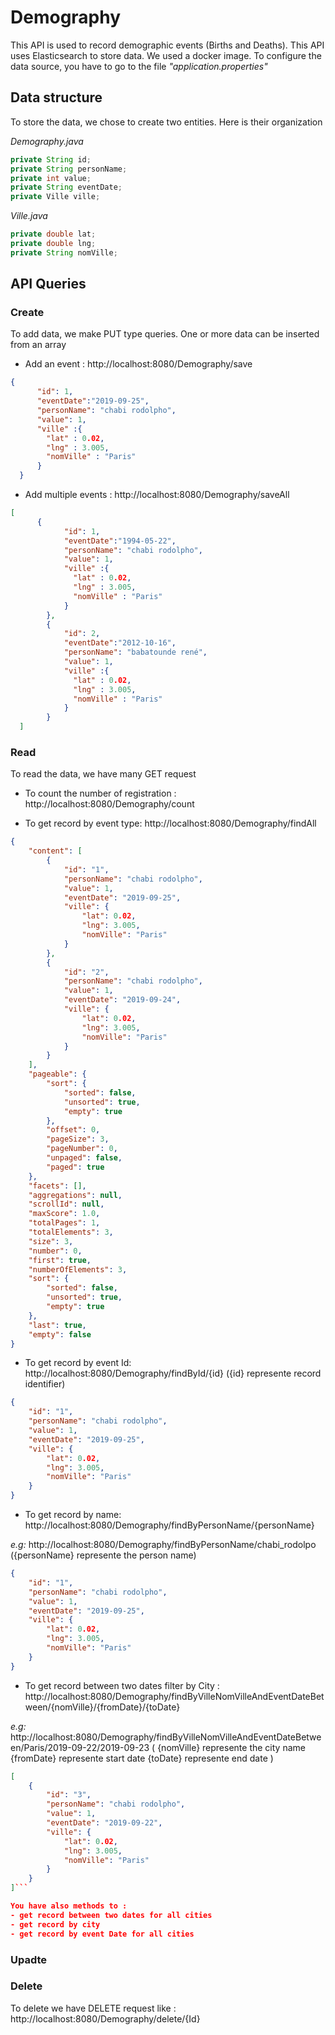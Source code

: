 # Demography
This API is used to record demographic events (Births and Deaths).
This API uses Elasticsearch to store data. We used a docker image. To configure the data source, you have to go to the file *"application.properties"* 

## Data structure ##
To store the data, we chose to create two entities. Here is their organization

*Demography.java*
```java
private String id;
private String personName;
private int value;
private String eventDate;
private Ville ville;
```

*Ville.java*
```java
private double lat;
private double lng;
private String nomVille;
```
## API Queries ##
### Create ###
To add data, we make PUT type queries. One or more data can be inserted from an array 

- Add an event : 
http://localhost:8080/Demography/save
```json
{
      "id": 1,
      "eventDate":"2019-09-25",
      "personName": "chabi rodolpho",
      "value": 1,
      "ville" :{
        "lat" : 0.02,
        "lng" : 3.005,
        "nomVille" : "Paris"
      }
  }
```

- Add multiple events : 
http://localhost:8080/Demography/saveAll


```json
[
      {
            "id": 1,
            "eventDate":"1994-05-22",
            "personName": "chabi rodolpho",
            "value": 1,
            "ville" :{
              "lat" : 0.02,
              "lng" : 3.005,
              "nomVille" : "Paris"
            }
        },
        {
            "id": 2,
            "eventDate":"2012-10-16",
            "personName": "babatounde rené",
            "value": 1,
            "ville" :{
              "lat" : 0.02,
              "lng" : 3.005,
              "nomVille" : "Paris"
            }
        }
  ]
```
### Read ###
To read the data, we have many GET request

- To count the number of registration : 
http://localhost:8080/Demography/count

- To  get record by event type: 
http://localhost:8080/Demography/findAll
```json
{
    "content": [
        {
            "id": "1",
            "personName": "chabi rodolpho",
            "value": 1,
            "eventDate": "2019-09-25",
            "ville": {
                "lat": 0.02,
                "lng": 3.005,
                "nomVille": "Paris"
            }
        },
        {
            "id": "2",
            "personName": "chabi rodolpho",
            "value": 1,
            "eventDate": "2019-09-24",
            "ville": {
                "lat": 0.02,
                "lng": 3.005,
                "nomVille": "Paris"
            }
        }
    ],
    "pageable": {
        "sort": {
            "sorted": false,
            "unsorted": true,
            "empty": true
        },
        "offset": 0,
        "pageSize": 3,
        "pageNumber": 0,
        "unpaged": false,
        "paged": true
    },
    "facets": [],
    "aggregations": null,
    "scrollId": null,
    "maxScore": 1.0,
    "totalPages": 1,
    "totalElements": 3,
    "size": 3,
    "number": 0,
    "first": true,
    "numberOfElements": 3,
    "sort": {
        "sorted": false,
        "unsorted": true,
        "empty": true
    },
    "last": true,
    "empty": false
}
```

- To  get record by event Id: 
http://localhost:8080/Demography/findById/{id}
({id} represente record identifier)
```json
{
    "id": "1",
    "personName": "chabi rodolpho",
    "value": 1,
    "eventDate": "2019-09-25",
    "ville": {
        "lat": 0.02,
        "lng": 3.005,
        "nomVille": "Paris"
    }
}
```

- To get record by name: 
http://localhost:8080/Demography/findByPersonName/{personName}

*e.g:* http://localhost:8080/Demography/findByPersonName/chabi_rodolpo
({personName} represente the person name)
```json
{
    "id": "1",
    "personName": "chabi rodolpho",
    "value": 1,
    "eventDate": "2019-09-25",
    "ville": {
        "lat": 0.02,
        "lng": 3.005,
        "nomVille": "Paris"
    }
}
```

- To get record between two dates filter by City : 
http://localhost:8080/Demography/findByVilleNomVilleAndEventDateBetween/{nomVille}/{fromDate}/{toDate}

*e.g:* http://localhost:8080/Demography/findByVilleNomVilleAndEventDateBetween/Paris/2019-09-22/2019-09-23
(
      {nomVille} represente the city name
      {fromDate} represente start date
      {toDate} represente end date
)
```json
[
    {
        "id": "3",
        "personName": "chabi rodolpho",
        "value": 1,
        "eventDate": "2019-09-22",
        "ville": {
            "lat": 0.02,
            "lng": 3.005,
            "nomVille": "Paris"
        }
    }
]```

You have also methods to : 
- get record between two dates for all cities
- get record by city
- get record by event Date for all cities

```
### Upadte ###



### Delete ###
To delete we have DELETE request like :
http://localhost:8080/Demography/delete/{Id}
